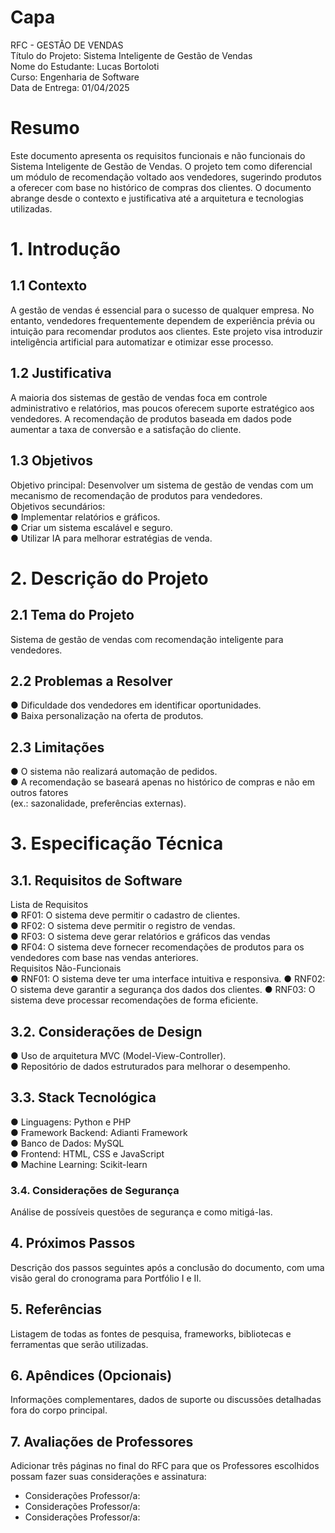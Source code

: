 # Capa
RFC - GESTÃO DE VENDAS  
Título do Projeto: Sistema Inteligente de Gestão de Vendas  
Nome do Estudante: Lucas Bortoloti  
Curso: Engenharia de Software  
Data de Entrega: 01/04/2025  

# Resumo
Este documento apresenta os requisitos funcionais e não funcionais do Sistema Inteligente 
de Gestão de Vendas. O projeto tem como diferencial um módulo de recomendação voltado 
aos vendedores, sugerindo produtos a oferecer com base no histórico de compras dos 
clientes. O documento abrange desde o contexto e justificativa até a arquitetura e 
tecnologias utilizadas.

# 1. Introdução

## 1.1 Contexto
A gestão de vendas é essencial para o sucesso de qualquer empresa. No entanto, 
vendedores frequentemente dependem de experiência prévia ou intuição para recomendar 
produtos aos clientes. Este projeto visa introduzir inteligência artificial para automatizar e 
otimizar esse processo.

## 1.2 Justificativa
A maioria dos sistemas de gestão de vendas foca em controle administrativo e relatórios, 
mas poucos oferecem suporte estratégico aos vendedores. A recomendação de produtos 
baseada em dados pode aumentar a taxa de conversão e a satisfação do cliente.  

## 1.3 Objetivos
Objetivo principal: Desenvolver um sistema de gestão de vendas com um mecanismo de 
recomendação de produtos para vendedores.  
Objetivos secundários:  
● Implementar relatórios e gráficos.  
● Criar um sistema escalável e seguro.  
● Utilizar IA para melhorar estratégias de venda.

# 2. Descrição do Projeto

## 2.1 Tema do Projeto
Sistema de gestão de vendas com recomendação inteligente para vendedores. 

## 2.2 Problemas a Resolver  
● Dificuldade dos vendedores em identificar oportunidades.  
● Baixa personalização na oferta de produtos.  

## 2.3 Limitações 
● O sistema não realizará automação de pedidos.  
● A recomendação se baseará apenas no histórico de compras e não em outros fatores                
(ex.: sazonalidade, preferências externas).

# 3. Especificação Técnica

## 3.1. Requisitos de Software
Lista de Requisitos  
● RF01: O sistema deve permitir o cadastro de clientes.  
● RF02: O sistema deve permitir o registro de vendas.  
● RF03: O sistema deve gerar relatórios e gráficos das vendas  
● RF04: O sistema deve fornecer recomendações de produtos para os vendedores 
com base nas vendas anteriores.  
Requisitos Não-Funcionais  
● RNF01: O sistema deve ter uma interface intuitiva e responsiva. 
● RNF02: O sistema deve garantir a segurança dos dados dos clientes. 
● RNF03: O sistema deve processar recomendações de forma eficiente.

## 3.2. Considerações de Design
● Uso de arquitetura MVC (Model-View-Controller).  
● Repositório de dados estruturados para melhorar o desempenho.

## 3.3. Stack Tecnológica
● Linguagens: Python e PHP  
● Framework Backend: Adianti Framework  
● Banco de Dados: MySQL  
● Frontend: HTML, CSS e JavaScript  
● Machine Learning: Scikit-learn

### 3.4. Considerações de Segurança

Análise de possíveis questões de segurança e como mitigá-las.

## 4. Próximos Passos

Descrição dos passos seguintes após a conclusão do documento, com uma visão geral do cronograma para Portfólio I e II.

## 5. Referências

Listagem de todas as fontes de pesquisa, frameworks, bibliotecas e ferramentas que serão utilizadas.

## 6. Apêndices (Opcionais)

Informações complementares, dados de suporte ou discussões detalhadas fora do corpo principal.
## 7. Avaliações de Professores

Adicionar três páginas no final do RFC para que os Professores escolhidos possam fazer suas considerações e assinatura:
- Considerações Professor/a:
- Considerações Professor/a:
- Considerações Professor/a:
